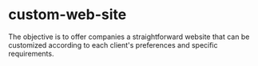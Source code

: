 # custom-web-site
 The objective is to offer companies a straightforward website that can be customized according to each client's preferences and specific requirements.
